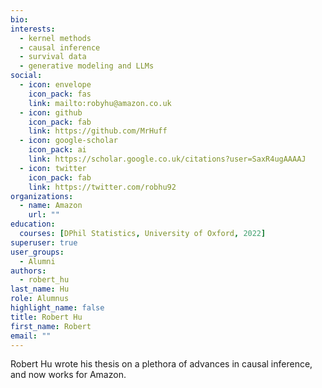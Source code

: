 ```yaml
---
bio: 
interests:
  - kernel methods
  - causal inference
  - survival data
  - generative modeling and LLMs
social:
  - icon: envelope
    icon_pack: fas
    link: mailto:robyhu@amazon.co.uk
  - icon: github
    icon_pack: fab
    link: https://github.com/MrHuff
  - icon: google-scholar
    icon_pack: ai
    link: https://scholar.google.co.uk/citations?user=SaxR4ugAAAAJ
  - icon: twitter
    icon_pack: fab
    link: https://twitter.com/robhu92
organizations:
  - name: Amazon
    url: ""
education:
  courses: [DPhil Statistics, University of Oxford, 2022]
superuser: true
user_groups:
  - Alumni
authors:
  - robert_hu
last_name: Hu
role: Alumnus
highlight_name: false
title: Robert Hu
first_name: Robert
email: ""
---
```

Robert Hu wrote his thesis on a plethora of advances in causal inference, and
now works for Amazon.
